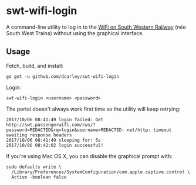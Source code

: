 # swt-wifi-login

A command-line utility to log in to the [WiFi on South Western Railway][swr] (née South West Trains) without using the graphical interface.

[swr]: https://www.southwesternrailway.com/travelling-with-us/onboard/wifi

## Usage

Fetch, build, and install:
```
go get -u github.com/dcarley/swt-wifi-login
```

Login:
```
swt-wifi-login <username> <password>
```

The portal doesn't always work first time so the utility will keep retrying:
```
2017/10/06 08:41:49 login failed: Get http://swt.passengerwifi.com/cws/?password=REDACTED&rq=login&username=REDACTED: net/http: timeout awaiting response headers
2017/10/06 08:41:49 sleeping for: 5s
2017/10/06 08:42:02 login successful!
```

If you're using Mac OS X, you can disable the graphical prompt with:
```
sudo defaults write \
  /Library/Preferences/SystemConfiguration/com.apple.captive.control \
  Active -boolean false
```
